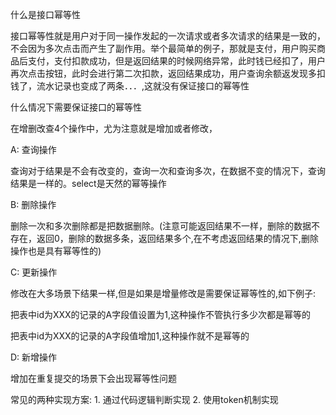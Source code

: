 什么是接口幂等性

接口幂等性就是用户对于同一操作发起的一次请求或者多次请求的结果是一致的，不会因为多次点击而产生了副作用。举个最简单的例子，那就是支付，用户购买商品后支付，支付扣款成功，但是返回结果的时候网络异常，此时钱已经扣了，用户再次点击按钮，此时会进行第二次扣款，返回结果成功，用户查询余额返发现多扣钱了，流水记录也变成了两条．．．,这就没有保证接口的幂等性



什么情况下需要保证接口的幂等性

在增删改查4个操作中，尤为注意就是增加或者修改，

A: 查询操作

查询对于结果是不会有改变的，查询一次和查询多次，在数据不变的情况下，查询结果是一样的。select是天然的幂等操作



B: 删除操作

删除一次和多次删除都是把数据删除。(注意可能返回结果不一样，删除的数据不存在，返回0，删除的数据多条，返回结果多个,在不考虑返回结果的情况下,删除操作也是具有幂等性的)



C: 更新操作

修改在大多场景下结果一样,但是如果是增量修改是需要保证幂等性的,如下例子:

把表中id为XXX的记录的A字段值设置为1,这种操作不管执行多少次都是幂等的

把表中id为XXX的记录的A字段值增加1,这种操作就不是幂等的



D: 新增操作

增加在重复提交的场景下会出现幂等性问题



常见的两种实现方案: 1. 通过代码逻辑判断实现 2. 使用token机制实现